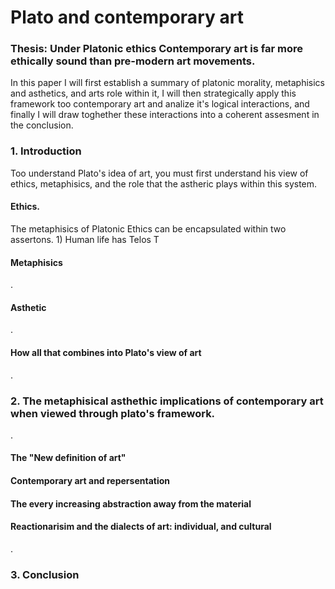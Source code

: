 # Plato and contemporary art

### Thesis: Under Platonic ethics Contemporary art is far more ethically sound than pre-modern art movements.

In this paper I will first establish a summary of platonic morality, metaphisics and asthetics, and arts role within it, I will then strategically apply this framework too contemporary art and analize it's logical interactions, and finally I will draw toghether these interactions into a coherent assesment in the conclusion.

### 1. Introduction
Too understand Plato's idea of art, you must first understand his view of ethics, metaphisics, and the role that the astheric plays within this system.

#### Ethics.
The metaphisics of Platonic Ethics can be encapsulated within two assertons.
	1) Human life has Telos T

#### Metaphisics
.
#### Asthetic
.
#### How all that combines into Plato's view of art
.
### 2. The metaphisical asthethic implications of contemporary art when viewed through plato's framework.
.
#### The "New definition of art"
#### Contemporary art and repersentation
#### The every increasing abstraction away from the material
#### Reactionarisim and the dialects of art: individual, and cultural
.
### 3. Conclusion
